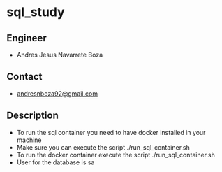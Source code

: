 # sql_study

## Engineer
- Andres Jesus Navarrete Boza

## Contact
- andresnboza92@gmail.com

## Description
- To run the sql container you need to have docker installed in your machine
- Make sure you can execute the script ./run_sql_container.sh
- To run the docker container execute the script ./run_sql_container.sh
- User for the database is sa
